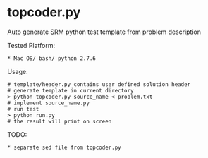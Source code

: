 topcoder.py
===========

Auto generate SRM python test template from problem description

Tested Platform:

	* Mac OS/ bash/ python 2.7.6

Usage:
	
	# template/header.py contains user defined solution header
	# generate template in current directory
	> python topcoder.py source_name < problem.txt
	# implement source_name.py
	# run test
	> python run.py
	# the result will print on screen

TODO:
	
	* separate sed file from topcoder.py
